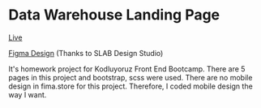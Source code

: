 # Data Warehouse Landing Page

<a href="https://data-warehouse-landing-page.vercel.app//">Live</a>

<a href="https://dribbble.com/shots/10058339-FIGMA-FREEBIES-Data-warehouse-homepage?ref=figma.store">Figma Design</a> (Thanks to SLAB Design Studio)

It's homework project for Kodluyoruz Front End Bootcamp. There are 5 pages in this project and bootstrap, scss were used. There are no mobile design in fima.store for this project. Therefore, I coded mobile design the way I want.
